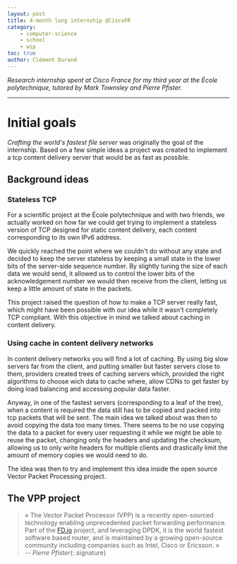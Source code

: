 ```yaml
---
layout: post
title: 4-month long internship @CiscoFR
category:
    - computer-science
    - school
    - wip
toc: true
author: Clément Durand
---
```


*Research internship spent at Cisco France for my third year at the École polytechnique, tutored by Mark Townsley and Pierre Pfister.*

---

# Initial goals

*Crafting the world's fastest file server* was originally the goal of the internship. Based on a few simple ideas a project was created to implement a tcp content delivery server that would be as fast as possible.

## Background ideas

### Stateless TCP

For a scientific project at the École polytechnique and with two friends, we actually worked on how far we could get trying to implement a stateless version of TCP designed for static content delivery, each content corresponding to its own IPv6 address.

We quickly reached the point where we couldn't do without any state and decided to keep the server stateless by keeping a small state in the lower bits of the server-side sequence number. By slightly tuning the size of each data we would send, it allowed us to control the lower bits of the acknowledgement number we would then receive from the client, letting us keep a little amount of state in the packets.

This project raised the question of how to make a TCP server really fast, which might have been possible with our idea while it wasn't completely TCP compliant. With this objective in mind we talked about caching in content delivery.

### Using cache in content delivery networks

In content delivery networks you will find a lot of caching. By using big slow servers far from the client, and putting smaller but faster servers close to them, providers created trees of caching servers which, provided the right algorithms to choose wich data to cache where, allow CDNs to get faster by doing load balancing and accessing popular data faster.

Anyway, in one of the fastest servers (corresponding to a leaf of the tree), when a content is required the data still has to be copied and packed into tcp packets that will be sent. The main idea we talked about was then to avoid copying the data too many times. There seems to be no use copying the data to a packet for every user requesting it while we might be able to reuse the packet, changing only the headers and updating the checksum, allowing us to only write headers for multiple clients and drastically limit the amount of memory copies we would need to do.

The idea was then to try and implement this idea inside the open source Vector Packet Processing project.

## The VPP project

> « The Vector Packet Processor (VPP) is a recently open-sourced technology enabling unprecedented packet forwarding performance. Part of the [FD.io](fd.io) project, and leveraging DPDK, it is the world fastest software based router, and is maintained by a growing open-source community including companies such as Intel, Cisco or Ericsson. »
> <br/>*-- Pierre Pfister*{:.signature}
